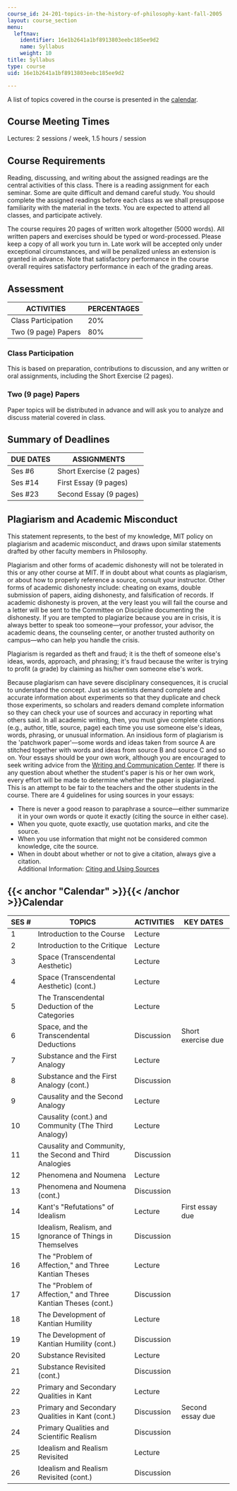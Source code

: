 ```yaml
---
course_id: 24-201-topics-in-the-history-of-philosophy-kant-fall-2005
layout: course_section
menu:
  leftnav:
    identifier: 16e1b2641a1bf8913803eebc185ee9d2
    name: Syllabus
    weight: 10
title: Syllabus
type: course
uid: 16e1b2641a1bf8913803eebc185ee9d2

---
```


A list of topics covered in the course is presented in the [calendar](#Calendar).

Course Meeting Times
--------------------

Lectures: 2 sessions / week, 1.5 hours / session

Course Requirements
-------------------

Reading, discussing, and writing about the assigned readings are the central activities of this class. There is a reading assignment for each seminar. Some are quite difficult and demand careful study. You should complete the assigned readings before each class as we shall presuppose familiarity with the material in the texts. You are expected to attend all classes, and participate actively.

The course requires 20 pages of written work altogether (5000 words). All written papers and exercises should be typed or word-processed. Please keep a copy of all work you turn in. Late work will be accepted only under exceptional circumstances, and will be penalized unless an extension is granted in advance. Note that satisfactory performance in the course overall requires satisfactory performance in each of the grading areas.

Assessment
----------

| ACTIVITIES | PERCENTAGES |
| --- | --- |
| Class Participation | 20% |
| Two (9 page) Papers | 80% 

### Class Participation

This is based on preparation, contributions to discussion, and any written or oral assignments, including the Short Exercise (2 pages).

### Two (9 page) Papers

Paper topics will be distributed in advance and will ask you to analyze and discuss material covered in class.

Summary of Deadlines
--------------------

| DUE DATES | ASSIGNMENTS |
| --- | --- |
| Ses #6 | Short Exercise (2 pages) |
| Ses #14 | First Essay (9 pages) |
| Ses #23 | Second Essay (9 pages) 

Plagiarism and Academic Misconduct
----------------------------------

This statement represents, to the best of my knowledge, MIT policy on plagiarism and academic misconduct, and draws upon similar statements drafted by other faculty members in Philosophy.

Plagiarism and other forms of academic dishonesty will not be tolerated in this or any other course at MIT. If in doubt about what counts as plagiarism, or about how to properly reference a source, consult your instructor. Other forms of academic dishonesty include: cheating on exams, double submission of papers, aiding dishonesty, and falsification of records. If academic dishonesty is proven, at the very least you will fail the course and a letter will be sent to the Committee on Discipline documenting the dishonesty. If you are tempted to plagiarize because you are in crisis, it is always better to speak too someone—your professor, your advisor, the academic deans, the counseling center, or another trusted authority on campus—who can help you handle the crisis.

Plagiarism is regarded as theft and fraud; it is the theft of someone else's ideas, words, approach, and phrasing; it's fraud because the writer is trying to profit (a grade) by claiming as his/her own someone else's work.

Because plagiarism can have severe disciplinary consequences, it is crucial to understand the concept. Just as scientists demand complete and accurate information about experiments so that they duplicate and check those experiments, so scholars and readers demand complete information so they can check your use of sources and accuracy in reporting what others said. In all academic writing, then, you must give complete citations (e.g., author, title, source, page) each time you use someone else's ideas, words, phrasing, or unusual information. An insidious form of plagiarism is the 'patchwork paper'—some words and ideas taken from source A are stitched together with words and ideas from source B and source C and so on. Your essays should be your own work, although you are encouraged to seek writing advice from the [Writing and Communication Center](http://cmsw.mit.edu/writing-and-communication-center/). If there is any question about whether the student's paper is his or her own work, every effort will be made to determine whether the paper is plagiarized. This is an attempt to be fair to the teachers and the other students in the course. There are 4 guidelines for using sources in your essays:

*   There is never a good reason to paraphrase a source—either summarize it in your own words or quote it exactly (citing the source in either case).
*   When you quote, quote exactly, use quotation marks, and cite the source.
*   When you use information that might not be considered common knowledge, cite the source.
*   When in doubt about whether or not to give a citation, always give a citation.  
    Additional Information: [Citing and Using Sources](http://cmsw.mit.edu/writing-and-communication-center/avoiding-plagiarism/)

{{< anchor "Calendar" >}}{{< /anchor >}}Calendar
------------------------------------------------

| SES # | TOPICS | ACTIVITIES | KEY DATES |
| --- | --- | --- | --- |
| 1 | Introduction to the Course | Lecture | &nbsp; |
| 2 | Introduction to the Critique | Lecture | &nbsp; |
| 3 | Space (Transcendental Aesthetic) | Lecture | &nbsp; |
| 4 | Space (Transcendental Aesthetic) (cont.) | Lecture | &nbsp; |
| 5 | The Transcendental Deduction of the Categories | Lecture | &nbsp; |
| 6 | Space, and the Transcendental Deductions | Discussion | Short exercise due |
| 7 | Substance and the First Analogy | Lecture | &nbsp; |
| 8 | Substance and the First Analogy (cont.) | Discussion | &nbsp; |
| 9 | Causality and the Second Analogy | Lecture | &nbsp; |
| 10 | Causality (cont.) and Community (The Third Analogy) | Lecture | &nbsp; |
| 11 | Causality and Community, the Second and Third Analogies | Discussion | &nbsp; |
| 12 | Phenomena and Noumena | Lecture | &nbsp; |
| 13 | Phenomena and Noumena (cont.) | Discussion | &nbsp; |
| 14 | Kant's "Refutations" of Idealism | Lecture | First essay due |
| 15 | Idealism, Realism, and Ignorance of Things in Themselves | Discussion | &nbsp; |
| 16 | The "Problem of Affection," and Three Kantian Theses | Lecture | &nbsp; |
| 17 | The "Problem of Affection," and Three Kantian Theses (cont.) | Discussion | &nbsp; |
| 18 | The Development of Kantian Humility | Lecture | &nbsp; |
| 19 | The Development of Kantian Humility (cont.) | Discussion | &nbsp; |
| 20 | Substance Revisited | Lecture | &nbsp; |
| 21 | Substance Revisited (cont.) | Discussion | &nbsp; |
| 22 | Primary and Secondary Qualities in Kant | Lecture | &nbsp; |
| 23 | Primary and Secondary Qualities in Kant (cont.) | Discussion | Second essay due |
| 24 | Primary Qualities and Scientific Realism | Discussion | &nbsp; |
| 25 | Idealism and Realism Revisited | Lecture | &nbsp; |
| 26 | Idealism and Realism Revisited (cont.) | Discussion |